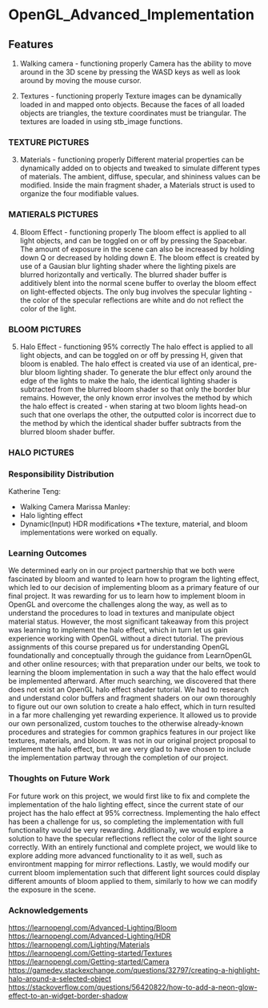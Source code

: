 # OpenGL_Advanced_Implementation

## Features
1. Walking camera - functioning properly
Camera has the ability to move around in the 3D scene by pressing the WASD keys as
well as look around by moving the mouse cursor.

2. Textures - functioning properly
Texture images can be dynamically loaded in and mapped onto objects. Because the
faces of all loaded objects are triangles, the texture coordinates must be triangular. The
textures are loaded in using stb_image functions.

### TEXTURE PICTURES

3. Materials - functioning properly
Different material properties can be dynamically added on to objects and tweaked to
simulate different types of materials. The ambient, diffuse, specular, and shininess
values can be modified. Inside the main fragment shader, a Materials struct is used to
organize the four modifiable values.

### MATIERALS PICTURES

4. Bloom Effect - functioning properly
The bloom effect is applied to all light objects, and can be toggled on or off by pressing
the Spacebar. The amount of exposure in the scene can also be increased by holding
down Q or decreased by holding down E. The bloom effect is created by use of a
Gausian blur lighting shader where the lighting pixels are blurred horizontally and
vertically. The blurred shader buffer is additively blent into the normal scene buffer to
overlay the bloom effect on light-effected objects. The only bug involves the specular
lighting - the color of the specular reflections are white and do not reflect the color of the
light.

### BLOOM PICTURES

5. Halo Effect - functioning 95% correctly
The halo effect is applied to all light objects, and can be toggled on or off by pressing H,
given that bloom is enabled. The halo effect is created via use of an identical, pre-blur
bloom lighting shader. To generate the blur effect only around the edge of the lights to
make the halo, the identical lighting shader is subtracted from the blurred bloom shader
so that only the border blur remains. However, the only known error involves the method
by which the halo effect is created - when staring at two bloom lights head-on such that
one overlaps the other, the outputted color is incorrect due to the method by which the
identical shader buffer subtracts from the blurred bloom shader buffer.

### HALO PICTURES

### Responsibility Distribution
Katherine Teng:
- Walking Camera
Marissa Manley:
- Halo lighting effect
- Dynamic(Input) HDR modifications
*The texture, material, and bloom implementations were worked on equally.

### Learning Outcomes
We determined early on in our project partnership that we both were fascinated by bloom and
wanted to learn how to program the lighting effect, which led to our decision of implementing
bloom as a primary feature of our final project. It was rewarding for us to learn how to implement
bloom in OpenGL and overcome the challenges along the way, as well as to understand the
procedures to load in textures and manipulate object material status. However, the most
significant takeaway from this project was learning to implement the halo effect, which in turn let
us gain experience working with OpenGL without a direct tutorial. The previous assignments of
this course prepared us for understanding OpenGL foundationally and conceptually through the
guidance from LearnOpenGL and other online resources; with that preparation under our belts,
we took to learning the bloom implementation in such a way that the halo effect would be
implemented afterward. After much searching, we discovered that there does not exist an
OpenGL halo effect shader tutorial. We had to research and understand color buffers and
fragment shaders on our own thoroughly to figure out our own solution to create a halo effect,
which in turn resulted in a far more challenging yet rewarding experience. It allowed us to
provide our own personalized, custom touches to the otherwise already-known procedures and
strategies for common graphics features in our project like textures, materials, and bloom. It was
not in our original project proposal to implement the halo effect, but we are very glad to have
chosen to include the implementation partway through the completion of our project.

### Thoughts on Future Work
For future work on this project, we would first like to fix and complete the implementation of the
halo lighting effect, since the current state of our project has the halo effect at 95% correctness.
Implementing the halo effect has been a challenge for us, so completing the implementation
with full functionality would be very rewarding. Additionally, we would explore a solution to have
the specular reflections reflect the color of the light source correctly. With an entirely functional
and complete project, we would like to explore adding more advanced functionality to it as well,
such as environtment mapping for mirror reflections. Lastly, we would modify our current bloom
implementation such that different light sources could display different amounts of bloom applied
to them, similarly to how we can modify the exposure in the scene.

### Acknowledgements
https://learnopengl.com/Advanced-Lighting/Bloom  
https://learnopengl.com/Advanced-Lighting/HDR  
https://learnopengl.com/Lighting/Materials  
https://learnopengl.com/Getting-started/Textures  
https://learnopengl.com/Getting-started/Camera  
https://gamedev.stackexchange.com/questions/32797/creating-a-highlight-halo-around-a-selected-object  
https://stackoverflow.com/questions/56420822/how-to-add-a-neon-glow-effect-to-an-widget-border-shadow  
